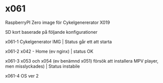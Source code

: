 # x061
RaspberryPI Zero image för Cykelgenererator X019

SD kort baserade på följande konfigurationer

x061-1 Cykelgenerator IMG | Status går ett att starta

x061-2 x042 - Home (ev nginx) | status OK

x061-3 x053 och x054 (ev benämnd x051) försök att installera MPV player, men misslyckades) | Status instabile

x061-4 OS ver 2

